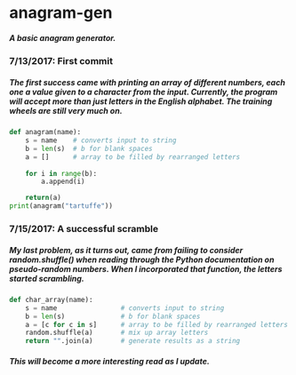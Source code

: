 # anagram-gen

##### A basic anagram generator.

### 7/13/2017: First commit

##### The first success came with printing an array of different numbers, each one a value given to a character from the input. Currently, the program will accept more than just letters in the English alphabet. The training wheels are still very much on.

```python
def anagram(name):
    s = name    # converts input to string
    b = len(s)  # b for blank spaces
    a = []      # array to be filled by rearranged letters
    
    for i in range(b):
        a.append(i)

    return(a)
print(anagram("tartuffe"))
```

### 7/15/2017: A successful scramble

##### My last problem, as it turns out, came from failing to consider random.shuffle() when reading through the Python documentation on pseudo-random numbers. When I incorporated that function, the letters started scrambling.

```python
def char_array(name):
    s = name                # converts input to string
    b = len(s)              # b for blank spaces                        
    a = [c for c in s]      # array to be filled by rearranged letters 
    random.shuffle(a)       # mix up array letters
    return "".join(a)       # generate results as a string
```

##### This will become a more interesting read as I update.
